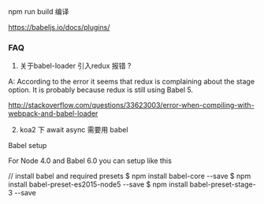 npm run build 编译

https://babeljs.io/docs/plugins/

### FAQ

1. 关于babel-loader 引入redux 报错 ?

A: According to the error it seems that redux is complaining about the stage option. It is probably because redux is still using Babel 5. 

http://stackoverflow.com/questions/33623003/error-when-compiling-with-webpack-and-babel-loader


2. koa2 下 await async 需要用 babel

Babel setup

For Node 4.0 and Babel 6.0 you can setup like this

// install babel and required presets
$ npm install babel-core --save
$ npm install babel-preset-es2015-node5 --save
$ npm install babel-preset-stage-3 --save

